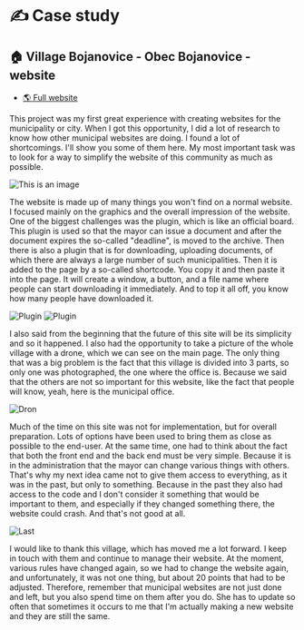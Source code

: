 # ✍️ Case study

## 🏠 Village Bojanovice - Obec Bojanovice - website

- [🌎 Full website](https://bojanovice.cz)

This project was my first great experience with creating websites for the municipality or city. When I got this opportunity, I did a lot of research to know how other municipal websites are doing. I found a lot of shortcomings. I'll show you some of them here. My most important task was to look for a way to simplify the website of this community as much as possible.

![This is an image](https://gadzook.cz/gryketej/2021/03/Pro_001.jpg)

The website is made up of many things you won't find on a normal website. I focused mainly on the graphics and the overall impression of the website. One of the biggest challenges was the plugin, which is like an official board. This plugin is used so that the mayor can issue a document and after the document expires the so-called "deadline", is moved to the archive. Then there is also a plugin that is for downloading, uploading documents, of which there are always a large number of such municipalities. Then it is added to the page by a so-called shortcode. You copy it and then paste it into the page. It will create a window, a button, and a file name where people can start downloading it immediately. And to top it all off, you know how many people have downloaded it.

![Plugin](https://gadzook.cz/gryketej/2021/11/new.png)
![Plugin](https://gadzook.cz/gryketej/2021/11/new-e.png)

I also said from the beginning that the future of this site will be its simplicity and so it happened. I also had the opportunity to take a picture of the whole village with a drone, which we can see on the main page. The only thing that was a big problem is the fact that this village is divided into 3 parts, so only one was photographed, the one where the office is. Because we said that the others are not so important for this website, like the fact that people will know, yeah, here is the municipal office.

![Dron](https://bojanovice.cz/lootoobi/2020/12/Photo_6553856_DJI_256_jpg_4586824_0_2020922134918_photo_original-scaled.jpg)

Much of the time on this site was not for implementation, but for overall preparation. Lots of options have been used to bring them as close as possible to the end-user. At the same time, one had to think about the fact that both the front end and the back end must be very simple. Because it is in the administration that the mayor can change various things with others. That's why my next idea came not to give them access to everything, as it was in the past, but only to something. Because in the past they also had access to the code and I don't consider it something that would be important to them, and especially if they changed something there, the website could crash. And that's not good at all.

![Last](https://gadzook.cz/gryketej/2021/03/bojanovice23.png)

I would like to thank this village, which has moved me a lot forward. I keep in touch with them and continue to manage their website. At the moment, various rules have changed again, so we had to change the website again, and unfortunately, it was not one thing, but about 20 points that had to be adjusted. Therefore, remember that municipal websites are not just done and left, but you also spend time on them after you do. She has to update so often that sometimes it occurs to me that I'm actually making a new website and they are still the same.
